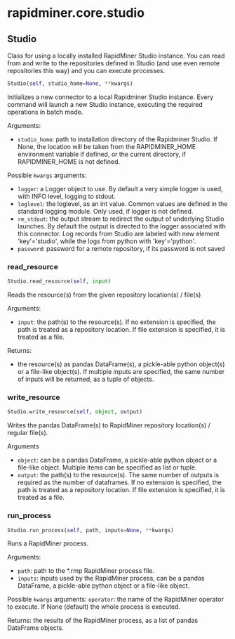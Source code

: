 # rapidminer.core.studio

## Studio
Class for using a locally installed RapidMiner Studio instance. You can read from and write to the repositories defined in Studio (and use even remote repositories this way) and you can execute processes.

```python
Studio(self, studio_home=None, **kwargs)
```

Initializes a new connector to a local Rapidminer Studio instance. Every command will launch a new Studio instance, executing the required operations in batch mode.

Arguments:
- `studio_home`: path to installation directory of the Rapidminer Studio. If None, the location will be taken from the RAPIDMINER_HOME environment variable if defined, or the current directory, if RAPIDMINER_HOME is not defined.

Possible `kwargs` arguments:
- `logger`: a Logger object to use. By default a very simple logger is used, with INFO level, logging to stdout.
- `loglevel`: the loglevel, as an int value. Common values are defined in the standard logging module. Only used, if logger is not defined.
- `rm_stdout`: the output stream to redirect the output of underlying Studio launches. By default the output is directed to the logger associated with this connector. Log records from Studio are labeled with new element 'key'='studio', while the logs from python with 'key'='python'.
- `password`: password for a remote repository, if its password is not saved

### read_resource
```python
Studio.read_resource(self, input)
```

Reads the resource(s) from the given repository location(s) / file(s)

Arguments:
- `input`: the path(s) to the resource(s). If no extension is specified, the path is treated as a repository location. If file extension is specified, it is treated as a file.

Returns: 
- the resource(s) as pandas DataFrame(s), a pickle-able python object(s) or a file-like object(s). If multiple inputs are specified, the same number of inputs will be returned, as a tuple of objects.

### write_resource
```python
Studio.write_resource(self, object, output)
```

Writes the pandas DataFrame(s) to RapidMiner repository location(s) / regular file(s).

Arguments
- `object`: can be a pandas DataFrame, a pickle-able python object or a file-like object. Multiple items can be specified as list or tuple.
- `output`: the path(s) to the resource(s). The same number of outputs is required as the number of dataframes. If no extension is specified, the path is treated as a repository location. If file extension is specified, it is treated as a file.

### run_process
```python
Studio.run_process(self, path, inputs=None, **kwargs)
```

Runs a RapidMiner process.

Arguments:
- `path`: path to the *.rmp RapidMiner process file.
- `inputs`: inputs used by the RapidMiner process, can be a pandas DataFrame, a pickle-able python object or a file-like object.

Possible `kwargs` arguments:
`operator`: the name of the RapidMiner operator to execute. If None (default) the whole process is executed.

Returns:
the results of the RapidMiner process, as a list of pandas DataFrame objects.

